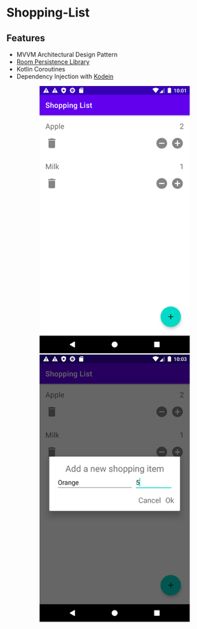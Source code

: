 # Shopping-List
## Features
* MVVM Architectural Design Pattern
* [Room Persistence Library](https://developer.android.com/training/data-storage/room)
* Kotlin Coroutines
* Dependency Injection with [Kodein](https://kosi-libs.org/kodein/7.16/framework/android.html#dependency-holder)

<p align="center">
  <img src="https://github.com/Monywa/Shopping-List/blob/main/Screenshot_20221125_220227.png" width="350" alt="accessibility text">
  <img src="https://github.com/Monywa/Shopping-List/blob/main/Screenshot_20221125_220324.png" width="350" alt="accessibility text">
</p>
